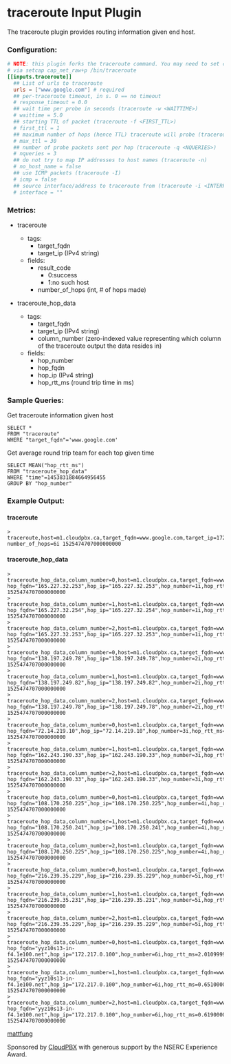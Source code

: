 # traceroute Input Plugin

The traceroute plugin provides routing information given end host.

### Configuration:

```toml
# NOTE: this plugin forks the traceroute command. You may need to set capabilities
# via setcap cap_net_raw+p /bin/traceroute
[[inputs.traceroute]]
  ## List of urls to traceroute
  urls = ["www.google.com"] # required
  ## per-traceroute timeout, in s. 0 == no timeout
  # response_timeout = 0.0
  ## wait time per probe in seconds (traceroute -w <WAITTIME>)
  # waittime = 5.0
  ## starting TTL of packet (traceroute -f <FIRST_TTL>)
  # first_ttl = 1
  ## maximum number of hops (hence TTL) traceroute will probe (traceroute -m <MAX_TTL>)
  # max_ttl = 30
  ## number of probe packets sent per hop (traceroute -q <NQUERIES>)
  # nqueries = 3
  ## do not try to map IP addresses to host names (traceroute -n)
  # no_host_name = false
  ## use ICMP packets (traceroute -I)
  # icmp = false
  ## source interface/address to traceroute from (traceroute -i <INTERFACE/SRC_ADDR>)
  # interface = ""
```

### Metrics:

- traceroute
  - tags:
    - target_fqdn 
    - target_ip (IPv4 string)
  - fields:
    - result_code
        - 0:success
      	- 1:no such host
    - number_of_hops (int, # of hops made)

- traceroute_hop_data
  - tags:
    - target_fqdn
    - target_ip (IPv4 string)
    - column_number (zero-indexed value representing which column of the traceroute output the data resides in)
  - fields:
    - hop_number
    - hop_fqdn
    - hop_ip (IPv4 string)
    - hop_rtt_ms (round trip time in ms)

### Sample Queries:

Get traceroute information given host
```
SELECT *
FROM "traceroute"
WHERE "target_fqdn"='www.google.com'
```

Get average round trip team for each top given time
```
SELECT MEAN("hop_rtt_ms")
FROM "traceroute_hop_data"
WHERE "time"=1453831884664956455
GROUP BY "hop_number"
```

### Example Output:

#### traceroute
```
> traceroute,host=m1.cloudpbx.ca,target_fqdn=www.google.com,target_ip=172.217.0.100 number_of_hops=6i 1525474707000000000
```

#### traceroute_hop_data
```
> traceroute_hop_data,column_number=0,host=m1.cloudpbx.ca,target_fqdn=www.google.com,target_ip=172.217.0.100 hop_fqdn="165.227.32.253",hop_ip="165.227.32.253",hop_number=1i,hop_rtt_ms=3.5250000953674316 1525474707000000000
> traceroute_hop_data,column_number=1,host=m1.cloudpbx.ca,target_fqdn=www.google.com,target_ip=172.217.0.100 hop_fqdn="165.227.32.254",hop_ip="165.227.32.254",hop_number=1i,hop_rtt_ms=3.071000099182129 1525474707000000000
> traceroute_hop_data,column_number=2,host=m1.cloudpbx.ca,target_fqdn=www.google.com,target_ip=172.217.0.100 hop_fqdn="165.227.32.253",hop_ip="165.227.32.253",hop_number=1i,hop_rtt_ms=3.4200000762939453 1525474707000000000
> traceroute_hop_data,column_number=0,host=m1.cloudpbx.ca,target_fqdn=www.google.com,target_ip=172.217.0.100 hop_fqdn="138.197.249.78",hop_ip="138.197.249.78",hop_number=2i,hop_rtt_ms=3.4010000228881836 1525474707000000000
> traceroute_hop_data,column_number=1,host=m1.cloudpbx.ca,target_fqdn=www.google.com,target_ip=172.217.0.100 hop_fqdn="138.197.249.82",hop_ip="138.197.249.82",hop_number=2i,hop_rtt_ms=3.5429999828338623 1525474707000000000
> traceroute_hop_data,column_number=2,host=m1.cloudpbx.ca,target_fqdn=www.google.com,target_ip=172.217.0.100 hop_fqdn="138.197.249.78",hop_ip="138.197.249.78",hop_number=2i,hop_rtt_ms=3.3429999351501465 1525474707000000000
> traceroute_hop_data,column_number=0,host=m1.cloudpbx.ca,target_fqdn=www.google.com,target_ip=172.217.0.100 hop_fqdn="72.14.219.10",hop_ip="72.14.219.10",hop_number=3i,hop_rtt_ms=2.0139999389648438 1525474707000000000
> traceroute_hop_data,column_number=1,host=m1.cloudpbx.ca,target_fqdn=www.google.com,target_ip=172.217.0.100 hop_fqdn="162.243.190.33",hop_ip="162.243.190.33",hop_number=3i,hop_rtt_ms=3.315999984741211 1525474707000000000
> traceroute_hop_data,column_number=2,host=m1.cloudpbx.ca,target_fqdn=www.google.com,target_ip=172.217.0.100 hop_fqdn="162.243.190.33",hop_ip="162.243.190.33",hop_number=3i,hop_rtt_ms=2.9059998989105225 1525474707000000000
> traceroute_hop_data,column_number=0,host=m1.cloudpbx.ca,target_fqdn=www.google.com,target_ip=172.217.0.100 hop_fqdn="108.170.250.225",hop_ip="108.170.250.225",hop_number=4i,hop_rtt_ms=1.559000015258789 1525474707000000000
> traceroute_hop_data,column_number=1,host=m1.cloudpbx.ca,target_fqdn=www.google.com,target_ip=172.217.0.100 hop_fqdn="108.170.250.241",hop_ip="108.170.250.241",hop_number=4i,hop_rtt_ms=0.7829999923706055 1525474707000000000
> traceroute_hop_data,column_number=2,host=m1.cloudpbx.ca,target_fqdn=www.google.com,target_ip=172.217.0.100 hop_fqdn="108.170.250.225",hop_ip="108.170.250.225",hop_number=4i,hop_rtt_ms=1.5080000162124634 1525474707000000000
> traceroute_hop_data,column_number=0,host=m1.cloudpbx.ca,target_fqdn=www.google.com,target_ip=172.217.0.100 hop_fqdn="216.239.35.229",hop_ip="216.239.35.229",hop_number=5i,hop_rtt_ms=2.947000026702881 1525474707000000000
> traceroute_hop_data,column_number=1,host=m1.cloudpbx.ca,target_fqdn=www.google.com,target_ip=172.217.0.100 hop_fqdn="216.239.35.231",hop_ip="216.239.35.231",hop_number=5i,hop_rtt_ms=2.9040000438690186 1525474707000000000
> traceroute_hop_data,column_number=2,host=m1.cloudpbx.ca,target_fqdn=www.google.com,target_ip=172.217.0.100 hop_fqdn="216.239.35.229",hop_ip="216.239.35.229",hop_number=5i,hop_rtt_ms=2.5940001010894775 1525474707000000000
> traceroute_hop_data,column_number=0,host=m1.cloudpbx.ca,target_fqdn=www.google.com,target_ip=172.217.0.100 hop_fqdn="yyz10s13-in-f4.1e100.net",hop_ip="172.217.0.100",hop_number=6i,hop_rtt_ms=2.010999917984009 1525474707000000000
> traceroute_hop_data,column_number=1,host=m1.cloudpbx.ca,target_fqdn=www.google.com,target_ip=172.217.0.100 hop_fqdn="yyz10s13-in-f4.1e100.net",hop_ip="172.217.0.100",hop_number=6i,hop_rtt_ms=0.6510000228881836 1525474707000000000
> traceroute_hop_data,column_number=2,host=m1.cloudpbx.ca,target_fqdn=www.google.com,target_ip=172.217.0.100 hop_fqdn="yyz10s13-in-f4.1e100.net",hop_ip="172.217.0.100",hop_number=6i,hop_rtt_ms=0.6190000176429749 1525474707000000000
```


[mattfung](https://github.com/mattfung)

Sponsored by [CloudPBX](http://CloudPBX.ca) with generous support by the NSERC Experience Award.